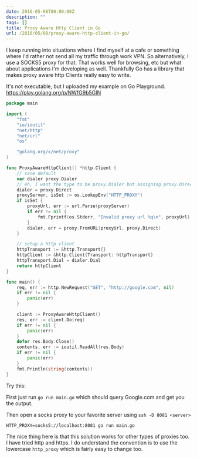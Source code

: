 ```yaml
---
date: 2016-05-08T00:00:00Z
description: ""
tags: []
title: Proxy Aware Http Client in Go
url: /2016/05/08/proxy-aware-http-client-in-go/
---
```




I keep running into situations where I find myself at a cafe or something where I'd rather not send all my traffic through work VPN. So alternatively, I use a SOCKS5 proxy for that. That works well for browsing, etc but what about applications I'm developing as well. Thankfully Go has a library that makes proxy aware http Clients really easy to write.

It's not executable, but I uploaded my example on Go Playground. https://play.golang.org/p/NWfG9b5GIN

``` go
package main

import (
	"fmt"
	"io/ioutil"
	"net/http"
	"net/url"
	"os"

	"golang.org/x/net/proxy"
)

func ProxyAwareHttpClient() *http.Client {
	// sane default
	var dialer proxy.Dialer
	// eh, I want the type to be proxy.Dialer but assigning proxy.Direct makes the type proxy.direct
	dialer = proxy.Direct
	proxyServer, isSet := os.LookupEnv("HTTP_PROXY")
	if isSet {
		proxyUrl, err := url.Parse(proxyServer)
		if err != nil {
			fmt.Fprintf(os.Stderr, "Invalid proxy url %q\n", proxyUrl)
		}
		dialer, err = proxy.FromURL(proxyUrl, proxy.Direct)
	}

	// setup a http client
	httpTransport := &http.Transport{}
	httpClient := &http.Client{Transport: httpTransport}
	httpTransport.Dial = dialer.Dial
	return httpClient
}

func main() {
	req, err := http.NewRequest("GET", "http://google.com", nil)
	if err != nil {
		panic(err)
	}

	client := ProxyAwareHttpClient()
	res, err := client.Do(req)
	if err != nil {
		panic(err)
	}
	defer res.Body.Close()
	contents, err := ioutil.ReadAll(res.Body)
	if err != nil {
		panic(err)
	}
	fmt.Println(string(contents))
}
```

Try this:

First just run `go run main.go` which should query Google.com and get you the output.

Then open a socks proxy to your favorite server using `ssh -D 8081 <server>`

```
HTTP_PROXY=socks5://localhost:8081 go run main.go
```


The nice thing here is that this solution works for other types of proxies too. I have tried http and https. I do understand the convention is to use the lowercase `http_proxy` which is fairly easy to change too.
